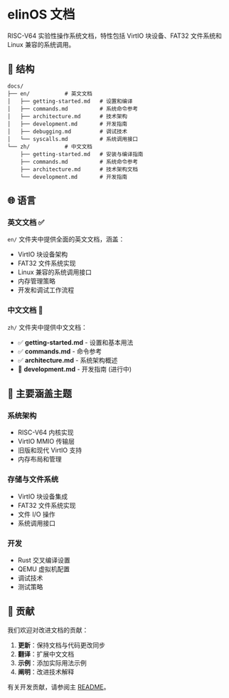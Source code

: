 # elinOS 文档

RISC-V64 实验性操作系统文档，特性包括 VirtIO 块设备、FAT32 文件系统和 Linux 兼容的系统调用。

## 📁 结构

```
docs/
├── en/           # 英文文档
│   ├── getting-started.md   # 设置和编译
│   ├── commands.md          # 系统命令参考
│   ├── architecture.md      # 技术架构
│   ├── development.md       # 开发指南
│   ├── debugging.md         # 调试技术
│   └── syscalls.md          # 系统调用接口
└── zh/           # 中文文档
    ├── getting-started.md   # 安装与编译指南
    ├── commands.md          # 系统命令参考
    ├── architecture.md      # 技术架构文档
    └── development.md       # 开发指南
```

## 🌐 语言

### 英文文档 ✅
`en/` 文件夹中提供全面的英文文档，涵盖：
- VirtIO 块设备架构
- FAT32 文件系统实现
- Linux 兼容的系统调用接口
- 内存管理策略
- 开发和调试工作流程

### 中文文档 🚧
`zh/` 文件夹中提供中文文档：
- ✅ **getting-started.md** - 设置和基本用法
- ✅ **commands.md** - 命令参考
- ✅ **architecture.md** - 系统架构概述
- 🚧 **development.md** - 开发指南 (进行中)

## 📖 主要涵盖主题

### 系统架构
- RISC-V64 内核实现
- VirtIO MMIO 传输层
- 旧版和现代 VirtIO 支持
- 内存布局和管理

### 存储与文件系统
- VirtIO 块设备集成
- FAT32 文件系统实现
- 文件 I/O 操作
- 系统调用接口

### 开发
- Rust 交叉编译设置
- QEMU 虚拟机配置
- 调试技术
- 测试策略

## 🤝 贡献

我们欢迎对改进文档的贡献：

1. **更新**：保持文档与代码更改同步
2. **翻译**：扩展中文文档
3. **示例**：添加实际用法示例
4. **阐明**：改进技术解释

有关开发贡献，请参阅主 [README](../README.md)。 
